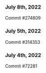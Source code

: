 ### July 8th, 2022

Commit #274809

### July 5th, 2022

Commit #314353


### July 4th, 2022

Commit #72281
